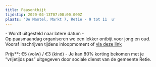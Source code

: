```yaml
---
title: Paasontbijt
tijdstip: 2020-04-13T07:00:00.000Z
plaats: 'De Mantel, Markt 7, Retie - 9 tot 11  u'
---
```

\- Wordt uitgesteld naar latere datum - <br>Op paasmaandag organiseren we een lekker ontbijt voor jong en oud. Vooraf inschrijven tijdens inloopmoment of [via deze link](https://www.cognitoforms.com/SchakelRetie/AanvraagInschrijvingPaasontbijt)

Prijs\*\*: €5 (volw) / €3 (kind) - Je kan 80% korting bekomen met je “vrijetijds pas” uitgegeven door sociale dienst van de gemeente Retie.